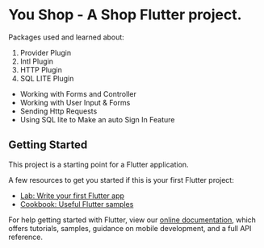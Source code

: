 <h1> You Shop - A Shop Flutter project. </h1>

Packages used and learned about:
<ol>
<li> Provider Plugin </li>
<li> Intl Plugin </li>
<li> HTTP Plugin </li>
<li> SQL LITE Plugin </li>
</ol>

<ul>
<li> Working with Forms and Controller </li>
<li> Working with User Input & Forms </li>
<li> Sending Http Requests </li>
<li> Using SQL lite to Make an auto Sign In Feature </li>
</ul>




## Getting Started

This project is a starting point for a Flutter application.

A few resources to get you started if this is your first Flutter project:

- [Lab: Write your first Flutter app](https://flutter.dev/docs/get-started/codelab)
- [Cookbook: Useful Flutter samples](https://flutter.dev/docs/cookbook)

For help getting started with Flutter, view our
[online documentation](https://flutter.dev/docs), which offers tutorials,
samples, guidance on mobile development, and a full API reference.
